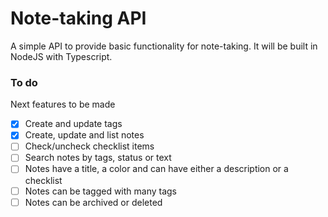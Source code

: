 # Note-taking API #

A simple API to provide basic functionality for note-taking. It will be built in NodeJS with Typescript.

### To do ###

Next features to be made

- [X] Create and update tags
- [X] Create, update and list notes
- [ ] Check/uncheck checklist items
- [ ] Search notes by tags, status or text
- [ ] Notes have a title, a color and can have either a description or a checklist
- [ ] Notes can be tagged with many tags
- [ ] Notes can be archived or deleted